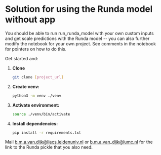 # Solution for using the Runda model without app

You should be able to run run_runda_model with your own custom inputs and get scale predictions with the Runda model -- you can also further modify the notebook for your own project. 
See comments in the notebook for pointers on how to do this.

Get started and:

1. **Clone**
   
    ```bash
    git clone [project_url]
    ```

2. **Create venv:** 

    ```bash
    python3 -m venv ./venv
    ```

3. **Activate environment:** 

    ```bash
    source ./venv/bin/activate
    ```

4. **Install dependencies:** 

    ```bash
    pip install -r requirements.txt
    ```


Mail b.m.a.van.dijk@liacs.leidenuniv.nl or b.m.a.van_dijk@lumc.nl for the link to the Runda pickle that you also need.
